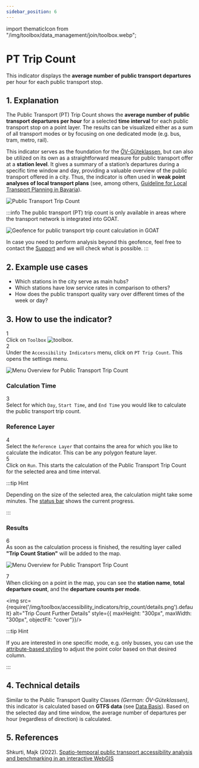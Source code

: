 ```yaml
---
sidebar_position: 6
---
```

import thematicIcon from "/img/toolbox/data_management/join/toolbox.webp";

# PT Trip Count

This indicator displays the **average number of public transport departures** per hour for each public transport stop. 

## 1. Explanation

The Public Transport (PT) Trip Count shows the **average number of public transport departures per hour** for a selected **time interval** for each public transport stop on a point layer. The results can be visualized either as a sum of all transport modes or by focusing on one dedicated mode (e.g. bus, tram, metro, rail).

This indicator serves as the foundation for the [ÖV-Güteklassen](/docs/toolbox/accessibility_indicators/oev_gueteklassen.md), but can also be utilized on its own as a straightforward measure for public transport offer at a **station level**. It gives a summary of a station’s departures during a specific time window and day, providing a valuable overview of the public transport offered in a city. Thus, the indicator is often used in **weak point analyses of local transport plans** (see, among others, [Guideline for Local Transport Planning in Bavaria](https://www.demografie-leitfaden-bayern.de/index.html)).

![Public Transport Trip Count](/img/toolbox/accessibility_indicators/trip_count/sample.png "[Public Transport Trip Count")

:::info 
The public transport (PT) trip count is only available in areas where the transport network is integrated into GOAT. 

<div style={{ display: 'flex', flexDirection: 'column', alignItems: 'center' }}>
  <img src={require('/img/toolbox/accessibility_indicators/gueteklassen/geofence-pt.png').default} alt="Geofence for public transport trip count calculation in GOAT" style={{ maxHeight: "400px", maxWidth: "400px", alignItems:'center'}}/>
</div> 

In case you need to perform analysis beyond this geofence, feel free to contact the [Support](https://plan4better.de/en/contact/ "Contact Support") and we will check what is possible. 
:::

## 2. Example use cases

- Which stations in the city serve as main hubs?
- Which stations have low service rates in comparison to others?
- How does the public transport quality vary over different times of the week or day?

## 3. How to use the indicator?

<div class="step">
  <div class="step-number">1</div>
  <div class="content">Click on <code>Toolbox</code> <img src={thematicIcon} alt="toolbox" style={{width: "25px"}}/>. </div>
</div>

<div class="step">
  <div class="step-number">2</div>
  <div class="content">Under the <code>Accessibility Indicators</code> menu, click on <code>PT Trip Count</code>. This opens the settings menu.</div>
</div>


![Menu Overview for Public Transport Trip Count](/img/toolbox/accessibility_indicators/trip_count/overview.png "[Menu Overview for Public Transport Trip Count")


### Calculation Time

<div class="step">
  <div class="step-number">3</div>
  <div class="content">Select for which <code>Day</code>, <code>Start Time</code>, and <code>End Time</code> you would like to calculate the public transport trip count.</div>
</div>

### Reference Layer

<div class="step">
  <div class="step-number">4</div>
  <div class="content">Select the <code>Reference Layer</code> that contains the area for which you like to calculate the indicator. This can be any polygon feature layer.</div>
</div>


<div class="step">
  <div class="step-number">5</div>
  <div class="content">Click on <code>Run</code>. This starts the calculation of the Public Transport Trip Count for the selected area and time interval.</div>
</div>

:::tip Hint

Depending on the size of the selected area, the calculation might take some minutes. The [status bar](../../workspace/home#status-bar) shows the current progress.

:::

### Results

<div class="step">
  <div class="step-number">6</div>
  <div class="content">As soon as the calculation process is finished, the resulting layer called <b>"Trip Count Station"</b> will be added to the map.</div>
</div>


![Menu Overview for Public Transport Trip Count](/img/toolbox/accessibility_indicators/trip_count/result.png "[Menu Overview for Public Transport Trip Count")

<div class="step">
  <div class="step-number">7</div>
  <div class="content">When clicking on a point in the map, you can see the <b>station name</b>, <b>total departure count</b>, and the <b>departure counts per mode</b>.</div>
</div>


<div style={{ display: 'flex', flexDirection: 'column', alignItems: 'center'}}>

  <img src={require('/img/toolbox/accessibility_indicators/trip_count/details.png').default} alt="Trip Count Further Details" style={{ maxHeight: "300px", maxWidth: "300px", objectFit: "cover"}}/>

</div> 


:::tip Hint

If you are interested in one specific mode, e.g. only busses, you can use the [attribute-based styling](../../map/layer_style/attribute_based_styling.md) to adjust the point color based on that desired column.

:::

## 4. Technical details

Similar to the Public Transport Quality Classes <i>(German: ÖV-Güteklassen)</i>, this indicator is calculated based on **GTFS data** (see [Data Basis](../../data/data_basis)). Based on the selected day and time window, the average number of departures per hour (regardless of direction) is calculated.

## 5. References

Shkurti, Majk (2022). [Spatio-temporal public transport accessibility analysis and benchmarking in an interactive WebGIS](https://www.researchgate.net/publication/365790691_Spatio-temporal_public_transport_accessibility_analysis_and_benchmarking_in_an_interactive_WebGIS)
